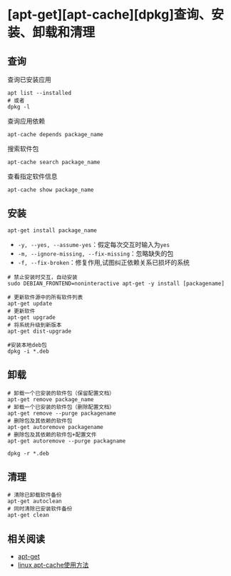 
# [apt-get][apt-cache][dpkg]查询、安装、卸载和清理

## 查询

查询已安装应用

```
apt list --installed
# 或者
dpkg -l
```

查询应用依赖

```
apt-cache depends package_name
```

搜索软件包

```
apt-cache search package_name
```

查看指定软件信息

```
apt-cache show package_name
```

## 安装

```
apt-get install package_name
```

* `-y, --yes, --assume-yes`：假定每次交互时输入为`yes`
* `-m, --ignore-missing, --fix-missing`：忽略缺失的包
* `-f, --fix-broken`：修复作用,试图纠正依赖关系已损坏的系统

```
# 禁止安装时交互，自动安装
sudo DEBIAN_FRONTEND=noninteractive apt-get -y install [packagename]
```

```
# 更新软件源中的所有软件列表
apt-get update
# 更新软件
apt-get upgrade
# 将系统升级到新版本
apt-get dist-upgrade
```

```
#安装本地deb包
dpkg -i *.deb
```

## 卸载

```
# 卸载一个已安装的软件包（保留配置文档）
apt-get remove package_name
# 卸载一个已安装的软件包（删除配置文档）
apt-get remove --purge packagename
# 删除包及其依赖的软件包
apt-get autoremove packagename
# 删除包及其依赖的软件包+配置文件
apt-get autoremove --purge packagname
```

```
dpkg -r *.deb
```

## 清理

```
# 清除已卸载软件备份
apt-get autoclean
# 同时清除已安装软件备份
apt-get clean
```

## 相关阅读

* [apt-get](https://baike.baidu.com/item/apt-get/2360755)
* [linux apt-cache使用方法](https://www.cnblogs.com/zzg-home/p/8032807.html)
